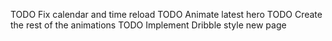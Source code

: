 TODO Fix calendar and time reload
TODO Animate latest hero
TODO Create the rest of the animations
TODO Implement Dribble style new page
